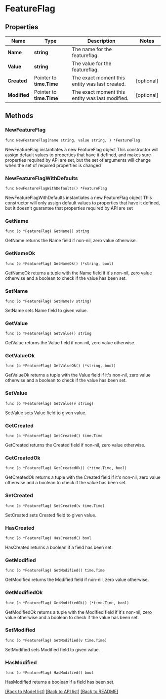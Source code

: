 # FeatureFlag

## Properties

Name | Type | Description | Notes
------------ | ------------- | ------------- | -------------
**Name** | **string** | The name for the featureflag. | 
**Value** | **string** | The value for the featureflag. | 
**Created** | Pointer to **time.Time** | The exact moment this entity was last created. | [optional] 
**Modified** | Pointer to **time.Time** | The exact moment this entity was last modified. | [optional] 

## Methods

### NewFeatureFlag

`func NewFeatureFlag(name string, value string, ) *FeatureFlag`

NewFeatureFlag instantiates a new FeatureFlag object
This constructor will assign default values to properties that have it defined,
and makes sure properties required by API are set, but the set of arguments
will change when the set of required properties is changed

### NewFeatureFlagWithDefaults

`func NewFeatureFlagWithDefaults() *FeatureFlag`

NewFeatureFlagWithDefaults instantiates a new FeatureFlag object
This constructor will only assign default values to properties that have it defined,
but it doesn't guarantee that properties required by API are set

### GetName

`func (o *FeatureFlag) GetName() string`

GetName returns the Name field if non-nil, zero value otherwise.

### GetNameOk

`func (o *FeatureFlag) GetNameOk() (*string, bool)`

GetNameOk returns a tuple with the Name field if it's non-nil, zero value otherwise
and a boolean to check if the value has been set.

### SetName

`func (o *FeatureFlag) SetName(v string)`

SetName sets Name field to given value.


### GetValue

`func (o *FeatureFlag) GetValue() string`

GetValue returns the Value field if non-nil, zero value otherwise.

### GetValueOk

`func (o *FeatureFlag) GetValueOk() (*string, bool)`

GetValueOk returns a tuple with the Value field if it's non-nil, zero value otherwise
and a boolean to check if the value has been set.

### SetValue

`func (o *FeatureFlag) SetValue(v string)`

SetValue sets Value field to given value.


### GetCreated

`func (o *FeatureFlag) GetCreated() time.Time`

GetCreated returns the Created field if non-nil, zero value otherwise.

### GetCreatedOk

`func (o *FeatureFlag) GetCreatedOk() (*time.Time, bool)`

GetCreatedOk returns a tuple with the Created field if it's non-nil, zero value otherwise
and a boolean to check if the value has been set.

### SetCreated

`func (o *FeatureFlag) SetCreated(v time.Time)`

SetCreated sets Created field to given value.

### HasCreated

`func (o *FeatureFlag) HasCreated() bool`

HasCreated returns a boolean if a field has been set.

### GetModified

`func (o *FeatureFlag) GetModified() time.Time`

GetModified returns the Modified field if non-nil, zero value otherwise.

### GetModifiedOk

`func (o *FeatureFlag) GetModifiedOk() (*time.Time, bool)`

GetModifiedOk returns a tuple with the Modified field if it's non-nil, zero value otherwise
and a boolean to check if the value has been set.

### SetModified

`func (o *FeatureFlag) SetModified(v time.Time)`

SetModified sets Modified field to given value.

### HasModified

`func (o *FeatureFlag) HasModified() bool`

HasModified returns a boolean if a field has been set.


[[Back to Model list]](../README.md#documentation-for-models) [[Back to API list]](../README.md#documentation-for-api-endpoints) [[Back to README]](../README.md)


